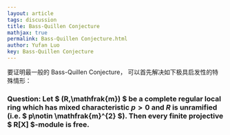 ```yaml
---
layout: article
tags: discussion
title: Bass-Quillen Conjecture
mathjax: true
permalink: Bass-Quillen Conjecture.html
author: Yufan Luo
key: Bass-Quillen Conjecture
---
```


要证明最一般的 Bass-Quillen Conjecture， 可以首先解决如下极具启发性的特殊情形：

### Question: Let $ (R,\mathfrak{m}) $ be a complete regular local ring which has mixed characteristic $p>0$ and $R$ is unramified (i.e. $ p\notin \mathfrak{m}^{2} $). Then every finite projective $ R[X] $-module is free.
